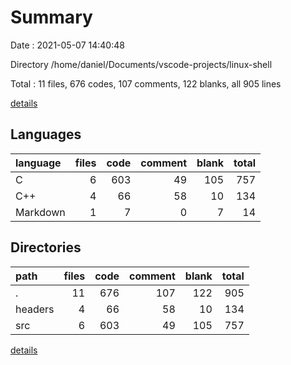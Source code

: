 # Summary

Date : 2021-05-07 14:40:48

Directory /home/daniel/Documents/vscode-projects/linux-shell

Total : 11 files,  676 codes, 107 comments, 122 blanks, all 905 lines

[details](details.md)

## Languages
| language | files | code | comment | blank | total |
| :--- | ---: | ---: | ---: | ---: | ---: |
| C | 6 | 603 | 49 | 105 | 757 |
| C++ | 4 | 66 | 58 | 10 | 134 |
| Markdown | 1 | 7 | 0 | 7 | 14 |

## Directories
| path | files | code | comment | blank | total |
| :--- | ---: | ---: | ---: | ---: | ---: |
| . | 11 | 676 | 107 | 122 | 905 |
| headers | 4 | 66 | 58 | 10 | 134 |
| src | 6 | 603 | 49 | 105 | 757 |

[details](details.md)